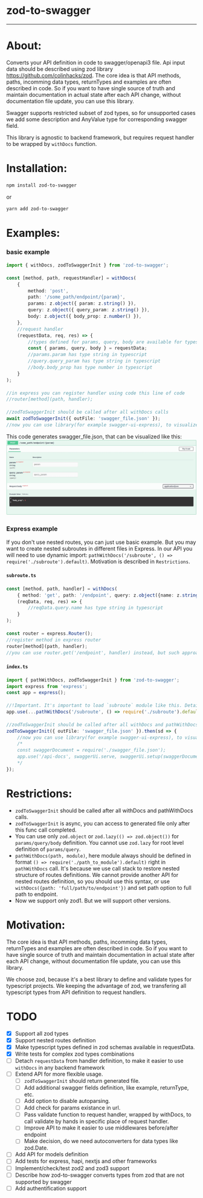 # zod-to-swagger
___
# About:
Converts your API definition in code to swagger/openapi3 file. Api input data should be described using zod library https://github.com/colinhacks/zod. The core idea is that API methods, paths, incomming data types, returnTypes and examples are often described in code. So if you want to have single source of truth and maintain documentation in actual state after each API change, without documentation file update, you can use this library.


Swagger supports restricted subset of zod types, so for unsupported cases we add some description and AnyValue type for corresponding swagger field.

This library is agnostic to backend framework, but requires request handler to be wrapped by ```withDocs``` function.
# Installation:
```sh
npm install zod-to-swagger
```
or
```sh
yarn add zod-to-swagger
```

# Examples:
### basic example
```ts
import { withDocs, zodToSwaggerInit } from 'zod-to-swagger';

const [method, path, requestHandler] = withDocs(
    {
        method: 'post',
        path: '/some_path/endpoint/{param}',
        params: z.object({ param: z.string() }),
        query: z.object({ query_param: z.string() }),
        body: z.object({ body_prop: z.number() }),
    },
    //request handler
    (requestData, req, res) => {
        //types defined for params, query, body are available for typescript(same as in zod)
        const { params, query, body } = requestData;
        //params.param has type string in typescript
        //query.query_param has type string in typescript
        //body.body_prop has type number in typescript
    }
);

//in express you can register handler using code this line of code
//router[method](path, handler);

//zodToSwaggerInit should be called after all withDocs calls
await zodToSwaggerInit({ outFile: 'swagger_file.json' });
//now you can use library(for example swagger-ui-express), to visualize swagger_file.json
```
This code generates swagger_file.json, that can be visualized like this:
![Example 1 image](/examples/e1.jpg)

### Express example
If you don't use nested routes, you can just use basic example.
But you may want to create nested subroutes in different files in Express. In our API you will need to use dynamic import: ```pathWithDocs('/subroute', () => require('./subroute').default)```. Motivation is described in ```Restrictions```.

#### **`subroute.ts`**
```ts
const [method, path, handler] = withDocs(
    { method: 'get', path: '/endpoint', query: z.object({name: z.string()}) },
    (reqData, req, res) => {
        //reqData.query.name has type string in typescript
    }
);

const router = express.Router();
//register method in express router
router[method](path, handler);
//you can use router.get('/endpoint', handler) instead, but such approach will duplicate method and path definition
```

#### **`index.ts`**
```ts
import { pathWithDocs, zodToSwaggerInit } from 'zod-to-swagger';
import express from 'express';
const app = express();

//!Important. It's important to load `subroute` module like this. Details in `Restrictions` section.
app.use(...pathWithDocs('/subroute', () => require('./subroute').default));

//zodToSwaggerInit should be called after all withDocs and pathWithDocs calls
zodToSwaggerInit({ outFile: 'swagger_file.json' }).then(sd => {
    //now you can use library(for example swagger-ui-express), to visualize swagger_file.json
    /*
    const swaggerDocument = require('./swagger_file.json');
    app.use('/api-docs', swaggerUi.serve, swaggerUi.setup(swaggerDocument))
    */
});
```

# Restrictions:
- ```zodToSwaggerInit``` should be called after all withDocs and pathWithDocs calls.
- ```zodToSwaggerInit``` is async, you can access to generated file only after this func call completed.
- You can use only ```zod.object``` or ```zod.lazy(() => zod.object())``` for ```params/query/body``` definition. You cannot use ```zod.lazy``` for root level definition of ```params/query```.
- ```pathWithDocs(path, module)```, here module always should be defined in format ```() => require('./path_to_module').default)``` right in ```pathWithDocs``` call. It's because we use call stack to restore nested structure of routes definitions. We cannot provide another API for nested routes definition, so you should use this syntax, or use ```withDocs({path: 'full/path/to/endpoint'})``` and set path option to full path to endpoint.
- Now we support only zod1. But we will support other versions.

# Motivation:
The core idea is that API methods, paths, incomming data types, returnTypes and examples are often described in code. So if you want to have single source of truth and maintain documentation in actual state after each API change, without documentation file update, you can use this library.

We choose zod, because it's a best library to define and validate types for typescript projects. We keeping the advantage of zod, we transfering all typescript types from API definition to request handlers.

# TODO
- [X] Support all zod types
- [X] Support nested routes definition
- [X] Make typescript types defined in zod schemas available in requestData.
- [X] Write tests for complex zod types combinations
- [ ] Detach ```requestData``` from handler definition, to make it easier to use ```withDocs``` in any backend framework
- [ ] Extend API for more flexible usage.
    - [ ] ```zodToSwaggerInit``` should return generated file.
    - [ ] Add additional swagger fields definition, like example, returnType, etc.
    - [ ] Add option to disable autoparsing.
    - [ ] Add check for params existance in url.
    - [ ] Pass validate function to request handler, wrapped by withDocs, to call validate by hands in specific place of request handler.
    - [ ] Improve API to make it easier to use middlewares before/after endpoint
    - [ ] Make decision, do we need autoconverters for data types like zod.Date.
- [ ] Add API for models definition
- [ ] Add tests for express, hapi, nextjs and other frameworks
- [ ] Implement/check/test zod2 and zod3 support
- [ ] Describe how zod-to-swagger converts types from zod that are not supported by swagger
- [ ] Add authentification support